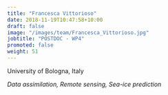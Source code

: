 ```yaml
---
title: "Francesca Vittorioso"
date: 2018-11-19T10:47:58+10:00
draft: false
image: "/images/team/Francesca_Vittorioso.jpg"
jobtitle: "POSTDOC - WP4"
promoted: false
weight: 51
---
```



University of Bologna, Italy

*Data assimilation, Remote sensing, Sea-ice prediction*
